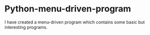 # Python-menu-driven-program
I have created a menu-driven program which contains some basic but interesting programs.
